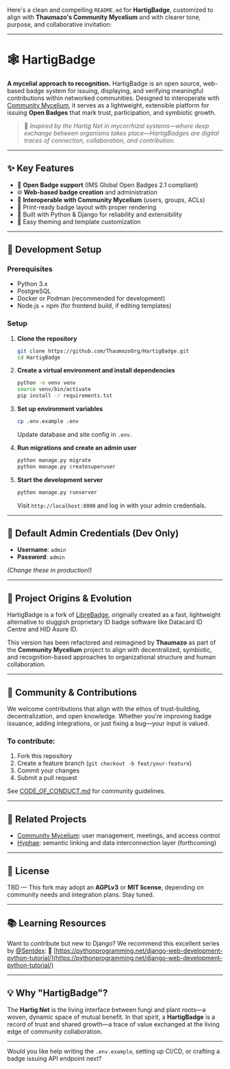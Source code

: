 Here's a clean and compelling `README.md` for **HartigBadge**, customized to align with **Thaumazo's Community Mycelium** and with clearer tone, purpose, and collaborative invitation:

---

# 🕸️ HartigBadge

**A mycelial approach to recognition.**
HartigBadge is an open source, web-based badge system for issuing, displaying, and verifying meaningful contributions within networked communities. Designed to interoperate with [Community Mycelium](https://github.com/ThaumazoOrg/CommunityMycelium), it serves as a lightweight, extensible platform for issuing **Open Badges** that mark trust, participation, and symbiotic growth.

> 🌿 *Inspired by the Hartig Net in mycorrhizal systems—where deep exchange between organisms takes place—HartigBadges are digital traces of connection, collaboration, and contribution.*

---

## ✨ Key Features

* 🔖 **Open Badge support** (IMS Global Open Badges 2.1 compliant)
* 🌐 **Web-based badge creation** and administration
* 🧩 **Interoperable with Community Mycelium** (users, groups, ACLs)
* 📄 Print-ready badge layout with proper rendering
* 🐍 Built with Python & Django for reliability and extensibility
* 🎨 Easy theming and template customization

---

## 🔧 Development Setup

### Prerequisites

* Python 3.x
* PostgreSQL
* Docker or Podman (recommended for development)
* Node.js + npm (for frontend build, if editing templates)

### Setup

1. **Clone the repository**

   ```bash
   git clone https://github.com/ThaumazoOrg/HartigBadge.git
   cd HartigBadge
   ```

2. **Create a virtual environment and install dependencies**

   ```bash
   python -m venv venv
   source venv/bin/activate
   pip install -r requirements.txt
   ```

3. **Set up environment variables**

   ```bash
   cp .env.example .env
   ```

   Update database and site config in `.env`.

4. **Run migrations and create an admin user**

   ```bash
   python manage.py migrate
   python manage.py createsuperuser
   ```

5. **Start the development server**

   ```bash
   python manage.py runserver
   ```

   Visit `http://localhost:8000` and log in with your admin credentials.

---

## 🧪 Default Admin Credentials (Dev Only)

* **Username**: `admin`
* **Password**: `admin`

*(Change these in production!)*

---

## 🧬 Project Origins & Evolution

HartigBadge is a fork of [LibreBadge](https://github.com/LibreBadge/LibreBadge), originally created as a fast, lightweight alternative to sluggish proprietary ID badge software like Datacard ID Centre and HID Asure ID.

This version has been refactored and reimagined by **Thaumazo** as part of the **Community Mycelium** project to align with decentralized, symbiotic, and recognition-based approaches to organizational structure and human collaboration.

---

## 🤝 Community & Contributions

We welcome contributions that align with the ethos of trust-building, decentralization, and open knowledge. Whether you're improving badge issuance, adding integrations, or just fixing a bug—your input is valued.

### To contribute:

1. Fork this repository
2. Create a feature branch (`git checkout -b feat/your-feature`)
3. Commit your changes
4. Submit a pull request

See [CODE\_OF\_CONDUCT.md](CODE_OF_CONDUCT.md) for community guidelines.

---

## 🧭 Related Projects

* [Community Mycelium](https://github.com/ThaumazoOrg/CommunityMycelium): user management, meetings, and access control
* [Hyphae](https://github.com/ThaumazoOrg/Hyphae): semantic linking and data interconnection layer (forthcoming)

---

## 📜 License

TBD — This fork may adopt an **AGPLv3** or **MIT license**, depending on community needs and integration plans. Stay tuned.

---

## 📚 Learning Resources

Want to contribute but new to Django? We recommend this excellent series by [@Sentdex](https://github.com/Sentdex):
🔗 [https://pythonprogramming.net/django-web-development-python-tutorial/](https://pythonprogramming.net/django-web-development-python-tutorial/)

---

## 💡 Why "HartigBadge"?

The **Hartig Net** is the living interface between fungi and plant roots—a woven, dynamic space of mutual benefit. In that spirit, a **HartigBadge** is a record of trust and shared growth—a trace of value exchanged at the living edge of community collaboration.

---

Would you like help writing the `.env.example`, setting up CI/CD, or crafting a badge issuing API endpoint next?
